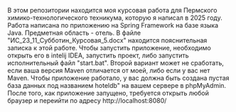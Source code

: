 В этом репозитории находится моя курсовая работа для Пермского химико-технологического техникума, которую я написал в 2025 году. 
Работа написана по приложению на Spring Framework на базе языка Java.
Предметная область - отель.
В файле "ИС_23_11_Субботин_Курсовая_5.docx" находится пояснительная записка к этой работе.
Чтобы запустить приложение, необходимо открыть его в intelij IDEA, запустить проект, либо запустить исполнительный файл "start.bat". Второй вариант может не сработать,
если ваша версия Maven отличается от моей, либо если у вас нет Maven.
Чтобы приложение работало, у вас должна быть создана пустая база данных под названием hoteldb" на вашем сервере в phpMyAdmin.
После того, как приложение запущено, требуется открыть любой браузер и переийти по адресу http://localhost:8080/ 
